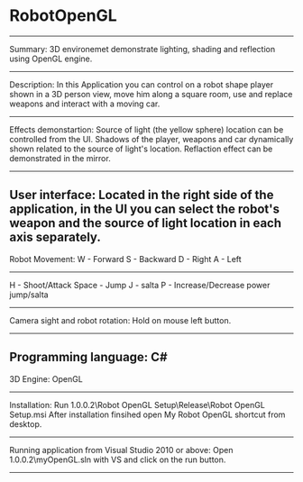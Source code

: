 # RobotOpenGL
--------------------------------------------------------------------------------------------------------------

Summary:
3D environemet demonstrate lighting, shading and reflection using OpenGL engine.

--------------------------------------------------------------------------------------------------------------

Description:
In this Application you can control on a robot shape player shown in a 3D person view, 
move him along a square room, use and replace weapons and interact with a moving car.

--------------------------------------------------------------------------------------------------------------

Effects demonstartion:
Source of light (the yellow sphere) location can be controlled from the UI.
Shadows of the player, weapons and car dynamically shown related to the source of light's location.
Reflaction effect can be demonstrated in the mirror.

--------------------------------------------------------------------------------------------------------------

User interface:
Located in the right side of the application,
in the UI you can select the robot's weapon
and the source of light location in each axis separately.
--------------------------------------------------------------------------------------------------------------

Robot Movement:
W - Forward
S - Backward
D - Right
A - Left

--------------------------------

H - Shoot/Attack
Space - Jump
J - salta
P - Increase/Decrease power jump/salta

---------------------------------

Camera sight and robot rotation:
Hold on mouse left button.

---------------------------------

Programming language:
C#
--------------------------------------------------------------------------------------------------------------

3D Engine:
OpenGL

--------------------------------------------------------------------------------------------------------------

Installation:
Run 1.0.0.2\Robot OpenGL Setup\Release\Robot OpenGL Setup.msi
After installation finsihed open My Robot OpenGL shortcut from desktop.

--------------------------------------------------------------------------------------------------------------

Running application from Visual Studio 2010 or above:
Open 1.0.0.2\myOpenGL.sln with VS and click on the run button.

--------------------------------------------------------------------------------------------------------------



